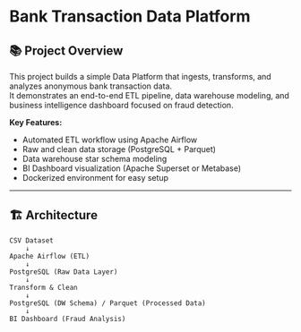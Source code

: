 # Bank Transaction Data Platform

## 📚 Project Overview

This project builds a simple Data Platform that ingests, transforms, and analyzes anonymous bank transaction data.  
It demonstrates an end-to-end ETL pipeline, data warehouse modeling, and business intelligence dashboard focused on fraud detection.

**Key Features:**
- Automated ETL workflow using Apache Airflow
- Raw and clean data storage (PostgreSQL + Parquet)
- Data warehouse star schema modeling
- BI Dashboard visualization (Apache Superset or Metabase)
- Dockerized environment for easy setup

---

## 🏗️ Architecture

```plaintext
CSV Dataset
    ↓
Apache Airflow (ETL)
    ↓
PostgreSQL (Raw Data Layer)
    ↓
Transform & Clean
    ↓
PostgreSQL (DW Schema) / Parquet (Processed Data)
    ↓
BI Dashboard (Fraud Analysis)
